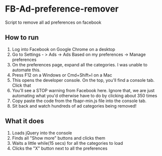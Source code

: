 # FB-Ad-preference-remover
Script to remove all ad preferences on facebook

## How to run
1. Log into Facebook on Google Chrome on a desktop
2. Go to Settings - > Ads -> Ads Based on my preferences -> Manage preferences
3. On the preferences page, expand all the categories. I was unable to automate this.
4. Press F12 on a Windows or Cmd+Shift+I on a Mac
5. This opens the developer console. On the top, you'll find a console tab. Click that
6. You'll see a STOP warning from Facebook here. Ignore that, we are just automating what you'd otherwise have to do by clicking about 350 times
7. Copy paste the code from the fbapr-min.js file into the console tab.
8. Sit back and watch hundreds of ad categories being removed!

## What it does
1. Loads jQuery into the console
2. Finds all "Show more" buttons and clicks them
3. Waits a little while(15 secs) for all the categories to load
4. Clicks the "X" button next to all the preferences
